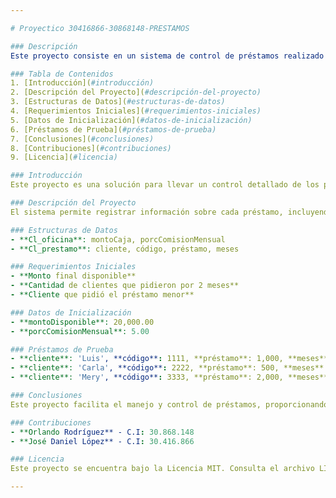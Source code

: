 ```yaml
---

# Proyectico 30416866-30868148-PRESTAMOS

### Descripción
Este proyecto consiste en un sistema de control de préstamos realizado por una oficina. El sistema permite registrar información sobre cada préstamo, incluyendo el nombre del cliente, código del préstamo, monto y cantidad de meses. El programa está diseñado para calcular el monto disponible para préstamos y el porcentaje de comisión mensual que se cobrará. El proyecto fue desarrollado en VSCode utilizando HTML y JavaScript, siguiendo el patrón de diseño MVC. No requiere instalación ya que es una página web. Los autores del proyecto son Orlando Rodríguez C.I: 30.868.148 y José Daniel López C.I: 30.416.866.

### Tabla de Contenidos
1. [Introducción](#introducción)
2. [Descripción del Proyecto](#descripción-del-proyecto)
3. [Estructuras de Datos](#estructuras-de-datos)
4. [Requerimientos Iniciales](#requerimientos-iniciales)
5. [Datos de Inicialización](#datos-de-inicialización)
6. [Préstamos de Prueba](#préstamos-de-prueba)
7. [Conclusiones](#conclusiones)
8. [Contribuciones](#contribuciones)
9. [Licencia](#licencia)

### Introducción
Este proyecto es una solución para llevar un control detallado de los préstamos en una oficina. Permite gestionar información clave sobre los préstamos y realizar cálculos importantes.

### Descripción del Proyecto
El sistema permite registrar información sobre cada préstamo, incluyendo el nombre del cliente, código del préstamo, monto y cantidad de meses. Además, calcula el monto disponible para préstamos y el porcentaje de comisión mensual a cobrar.

### Estructuras de Datos
- **Cl_oficina**: montoCaja, porcComisionMensual
- **Cl_prestamo**: cliente, código, préstamo, meses

### Requerimientos Iniciales
- **Monto final disponible**
- **Cantidad de clientes que pidieron por 2 meses**
- **Cliente que pidió el préstamo menor**

### Datos de Inicialización
- **montoDisponible**: 20,000.00
- **porcComisionMensual**: 5.00

### Préstamos de Prueba
- **cliente**: 'Luis', **código**: 1111, **préstamo**: 1,000, **meses**: 3
- **cliente**: 'Carla', **código**: 2222, **préstamo**: 500, **meses**: 2
- **cliente**: 'Mery', **código**: 3333, **préstamo**: 2,000, **meses**: 5

### Conclusiones
Este proyecto facilita el manejo y control de préstamos, proporcionando herramientas para el registro y cálculo eficiente de información clave.

### Contribuciones
- **Orlando Rodríguez** - C.I: 30.868.148
- **José Daniel López** - C.I: 30.416.866

### Licencia
Este proyecto se encuentra bajo la Licencia MIT. Consulta el archivo LICENSE para más detalles.

---
```

